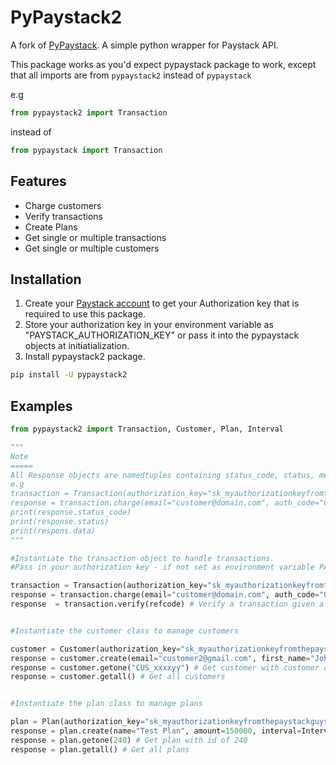 # PyPaystack2

A fork of [PyPaystack](https://github.com/edwardpopoola/pypaystack). A simple python wrapper for Paystack API.

This package works as you'd expect pypaystack package to work, except
that all imports are from `pypaystack2` instead of `pypaystack`

e.g

```python
from pypaystack2 import Transaction
```

instead of

```python
from pypaystack import Transaction
```

## Features

- Charge customers
- Verify transactions
- Create Plans
- Get single or multiple transactions
- Get single or multiple customers

## Installation

1. Create your [Paystack account](https://paystack.com/) to get your Authorization key that is required to use this package.
2. Store your authorization key in your environment variable as "PAYSTACK_AUTHORIZATION_KEY" or pass it into the pypaystack objects at initiatialization.
3. Install pypaystack2 package.

```bash
pip install -U pypaystack2
```

## Examples

```python
from pypaystack2 import Transaction, Customer, Plan, Interval

"""
Note
=====
All Response objects are namedtuples containing status_code, status, message and data
e.g
transaction = Transaction(authorization_key="sk_myauthorizationkeyfromthepaystackguys")
response = transaction.charge(email="customer@domain.com", auth_code="CustomerAUTHcode", amount=10000)
print(response.status_code)
print(response.status)
print(respons.data)
"""

#Instantiate the transaction object to handle transactions.  
#Pass in your authorization key - if not set as environment variable PAYSTACK_AUTHORIZATION_KEY

transaction = Transaction(authorization_key="sk_myauthorizationkeyfromthepaystackguys")
response = transaction.charge(email="customer@domain.com", auth_code="CustomerAUTHcode", amount=10000) # Charge a customer N100.
response  = transaction.verify(refcode) # Verify a transaction given a reference code "refcode".


#Instantiate the customer class to manage customers

customer = Customer(authorization_key="sk_myauthorizationkeyfromthepaystackguys")
response = customer.create(email="customer2@gmail.com", first_name="John", last_name="Doe", phone="080123456789") #Add new customer
response = customer.getone("CUS_xxxxyy") # Get customer with customer code of  CUS_xxxxyy
response = customer.getall() # Get all customers


#Instantiate the plan class to manage plans

plan = Plan(authorization_key="sk_myauthorizationkeyfromthepaystackguys")
response = plan.create(name="Test Plan", amount=150000, interval=Interval.WEEKLY) # Add new plan
response = plan.getone(240) # Get plan with id of 240
response = plan.getall() # Get all plans

```
